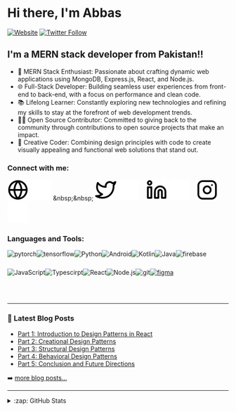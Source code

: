 # Hi there, I'm Abbas

[![Website](https://img.shields.io/website?label=https://abbasali123.github.io/abbas-portfol&style=for-the-badge&url=https%3A%2F%2Fcodestackr.com)](https://abbasali123.github.io/abbas-portfol/)
[![Twitter Follow](https://img.shields.io/twitter/follow/AbbasWebDev?color=1DA1F2&logo=twitter&style=for-the-badge)](https://twitter.com/intent/follow?original_referer=https%3A%2F%2Fgithub.com%2FAbbasWebDev&screen_name=AbbasWebDev)


## I'm a MERN stack developer from Pakistan!!

- 🚀 MERN Stack Enthusiast: Passionate about crafting dynamic web applications using MongoDB, Express.js, React, and Node.js.
- 🌐 Full-Stack Developer: Building seamless user experiences from front-end to back-end, with a focus on performance and clean code.
- 📚 Lifelong Learner: Constantly exploring new technologies and refining my skills to stay at the forefront of web development trends.
- 👨‍💻 Open Source Contributor: Committed to giving back to the community through contributions to open source projects that make an impact.
- 🎨 Creative Coder: Combining design principles with code to create visually appealing and functional web solutions that stand out.

### Connect with me:

[![website](./img/globe-light.svg)]([https://codestackr.com](https://abbasali123.github.io/abbas-portfol/)#gh-light-mode-only)
[![website](./img/globe-dark.svg)]([https://codestackr.com](https://abbasali123.github.io/abbas-portfol/)#gh-dark-mode-only)
&nbsp;&nbsp;
[![website](./img/twitter-light.svg)](https://twitter.com/AbbasWebDev#gh-light-mode-only)
[![website](./img/twitter-dark.svg)](https://twitter.com/AbbasWebDev#gh-dark-mode-only)
&nbsp;&nbsp;
[![website](./img/linkedin-light.svg)](https://linkedin.com/in/abbas-ali123#gh-light-mode-only)
[![website](./img/linkedin-dark.svg)](https://linkedin.com/in/abbas-ali123r#gh-dark-mode-only)
&nbsp;&nbsp;
[![website](./img/instagram-light.svg)](https://instagram.com/codeSTACKr#gh-light-mode-only)
[![website](./img/instagram-dark.svg)](https://instagram.com/codeSTACKr#gh-dark-mode-only)

### Languages and Tools:

<a href="https://pytorch.org/" target="_blank"> <img align="left" src="https://raw.githubusercontent.com/rahul-jha98/github_readme_icons/main/language_and_tools/square/pytorch/pytorch.svg" alt="pytorch" height="42px"/> </a> 
<a href="https://www.tensorflow.org" target="_blank"> <img align="left" src="https://raw.githubusercontent.com/rahul-jha98/github_readme_icons/main/language_and_tools/square/tensorflow/tensorflow.svg" alt="tensorflow" height="42px"/> </a> 
<a href="https://www.python.org" target="_blank"><img align="left" alt="Python" height ="42px" src="https://raw.githubusercontent.com/rahul-jha98/github_readme_icons/main/language_and_tools/square/python/python.svg"></a>
<a href="https://developer.android.com" target="_blank"> <img align="left" alt="Android" height ="42px" src="https://raw.githubusercontent.com/rahul-jha98/github_readme_icons/main/language_and_tools/square/android/android.svg"> </a>
<a href="https://kotlinlang.org" target="_blank"><img align="left" alt="Kotlin" height ="42px" src="https://raw.githubusercontent.com/rahul-jha98/github_readme_icons/main/language_and_tools/square/kotlin/kotlin.svg"></a>
<a href="https://www.java.com" target="_blank"><img align="left" alt="Java" height ="42px" src="https://raw.githubusercontent.com/rahul-jha98/github_readme_icons/main/language_and_tools/square/java/java.svg"></a>
<a href="https://firebase.google.com/" target="_blank"> <img align="left" src="https://raw.githubusercontent.com/rahul-jha98/github_readme_icons/main/language_and_tools/square/firebase/firebase.svg" alt="firebase" height ="42px"/> </a>
<a href="https://developer.mozilla.org/en-US/docs/Web/JavaScript" target="_blank"> <img align="left" alt="JavaScript" height ="42px"  src="https://raw.githubusercontent.com/rahul-jha98/github_readme_icons/main/language_and_tools/square/javascript/javascript.svg"> </a>
<a href="https://www.typescriptlang.org/" target="_blank"><img align="left" alt="Typescirpt" height ="42px" src="https://raw.githubusercontent.com/rahul-jha98/github_readme_icons/main/language_and_tools/square/typescript/typescript.svg"></a>
<a href="https://reactjs.org/" target="_blank"> <img align="left" alt="React" height ="42px" src="https://raw.githubusercontent.com/rahul-jha98/github_readme_icons/main/language_and_tools/square/react/react.svg"></a>
<a href="https://nodejs.org" target="_blank"><img align="left" alt="Node.js" height ="42px" src="https://raw.githubusercontent.com/rahul-jha98/github_readme_icons/main/language_and_tools/square/node/node.svg"></a>
<a href="https://git-scm.com/" target="_blank"> <img src="https://raw.githubusercontent.com/rahul-jha98/github_readme_icons/main/language_and_tools/square/git-scm/git-scm.svg" align="left" alt="git" height='42px'/> </a>
<a href="https://www.figma.com/" target="_blank"> <img src="https://raw.githubusercontent.com/rahul-jha98/github_readme_icons/main/language_and_tools/square/figma/figma.svg" alt="figma" height='42px'/> </a>

<br />
<br />

---

### 📕 Latest Blog Posts

<!-- BLOG-POST-LIST:START -->
- [Part 1: Introduction to Design Patterns in React](https://medium.com/@abbasashraff12313/part-1-introduction-to-design-patterns-in-react-f3e5a1d105cc)
- [Part 2: Creational Design Patterns](https://medium.com/@abbasashraff12313/part-2-creational-design-patterns-5c6f7f0a9617)
- [Part 3: Structural Design Patterns]([https://dev.to/codestackr/getting-started-with-mongodb-mongoose-2h6a](https://medium.com/@abbasashraff12313/part-3-structural-design-patterns-e9344bdddafb))
- [Part 4: Behavioral Design Patterns]([https://dev.to/codestackr/how-to-pass-application-tracking-systems-ats-get-interviews-resume-tips-for-software-developer-4bmo](https://medium.com/@abbasashraff12313/part-4-behavioral-design-patterns-615342e01146))
- [Part 5: Conclusion and Future Directions](https://medium.com/@abbasashraff12313/part-5-conclusion-and-future-directions-7595aabf1503)
<!-- BLOG-POST-LIST:END -->

➡️ [more blog posts...](https://medium.com/@abbasashraff12313)

---

<details>
  <summary>:zap: GitHub Stats</summary>

  <img align="left" alt="codeSTACKr's GitHub Stats" src="https://github-readme-stats.vercel.app/api?username=abbasali123&show_icons=true&hide_border=false&title_color=ff652f&icon_color=FFE400&bg_color=09131B&text_color=ffffff&border_color=0c1a25" />

</details>

[website]: https://abbasali123.github.io/abbas-portfol/
[medium]: https://medium.com/@abbasashraff12313
[twitter]: https://twitter.com/AbbasWebDev
[linkedin]: https://linkedin.com/in/abbas-ali123
